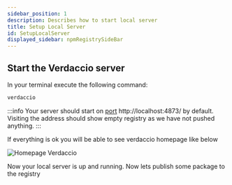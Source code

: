 ```yaml
---
sidebar_position: 1
description: Describes how to start local server
title: Setup Local Server
id: SetupLocalServer
displayed_sidebar: npmRegistrySideBar
---
```


## Start the Verdaccio server

In your terminal execute the following command:

```bash
verdaccio
```
:::info 
Your server should start on [port](http://localhost:4873/) http://localhost:4873/ by default.
Visiting the address should show empty registry as we have not pushed anything.
:::


If everything is ok you will be able to see verdaccio homepage like below

![Homepage Verdaccio](../../static/images//npm-registry/verdaccio-home.png)

Now your local server is up and running. Now lets publish some package to the registry